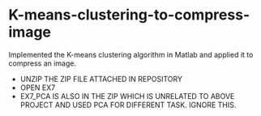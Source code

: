 # K-means-clustering-to-compress-image
Implemented the K-means clustering algorithm in Matlab and applied it to compress an image.

- UNZIP THE ZIP FILE ATTACHED IN REPOSITORY
- OPEN EX7
- EX7_PCA IS ALSO IN THE ZIP WHICH IS UNRELATED TO ABOVE PROJECT AND USED PCA FOR DIFFERENT TASK. IGNORE THIS.

